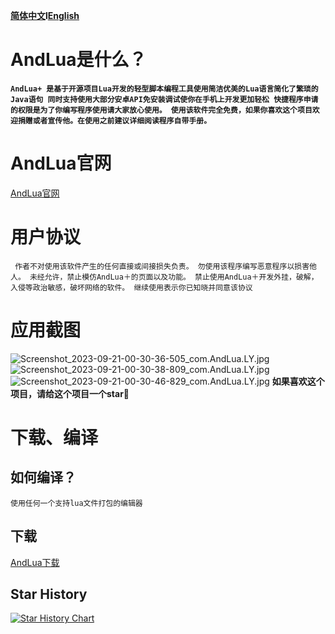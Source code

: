 **[简体中文](https://github.com/baiyuncode/andlua/blob/main/README.md)l[English](https://github.com/baiyuncode/andlua/blob/main/README.en.md)**
# AndLua是什么？
**```AndLua+
是基于开源项目Lua开发的轻型脚本编程工具使用简洁优美的Lua语言简化了繁琐的Java语句
同时支持使用大部分安卓API免安装调试使你在手机上开发更加轻松
快捷程序申请的权限是为了你编写程序使用请大家放心使用。
使用该软件完全免费，如果你喜欢这个项目欢迎捐赠或者宣传他。在使用之前建议详细阅读程序自带手册。```**
# AndLua官网
[AndLua官网](https://andlua.top)
#  用户协议
``
作者不对使用该软件产生的任何直接或间接损失负责。
勿使用该程序编写恶意程序以损害他人。
未经允许，禁止模仿AndLua＋的页面以及功能。
禁止使用AndLua＋开发外挂，破解，入侵等政治敏感，破坏网络的软件。
继续使用表示你已知晓并同意该协议``

# 应用截图
![Screenshot_2023-09-21-00-30-36-505_com.AndLua.LY.jpg](https://private-user-images.githubusercontent.com/164539407/316102830-6f7fe641-a7cd-4612-a6c2-00388879cf6e.jpg?jwt=eyJhbGciOiJIUzI1NiIsInR5cCI6IkpXVCJ9.eyJpc3MiOiJnaXRodWIuY29tIiwiYXVkIjoicmF3LmdpdGh1YnVzZXJjb250ZW50LmNvbSIsImtleSI6ImtleTUiLCJleHAiOjE3MTExMjYzNTAsIm5iZiI6MTcxMTEyNjA1MCwicGF0aCI6Ii8xNjQ1Mzk0MDcvMzE2MTAyODMwLTZmN2ZlNjQxLWE3Y2QtNDYxMi1hNmMyLTAwMzg4ODc5Y2Y2ZS5qcGc_WC1BbXotQWxnb3JpdGhtPUFXUzQtSE1BQy1TSEEyNTYmWC1BbXotQ3JlZGVudGlhbD1BS0lBVkNPRFlMU0E1M1BRSzRaQSUyRjIwMjQwMzIyJTJGdXMtZWFzdC0xJTJGczMlMkZhd3M0X3JlcXVlc3QmWC1BbXotRGF0ZT0yMDI0MDMyMlQxNjQ3MzBaJlgtQW16LUV4cGlyZXM9MzAwJlgtQW16LVNpZ25hdHVyZT0wNjkyMWY3MmE0OGI4MWVmNWM3MzljYzNkODM2NTU3ZTg3MGVkNzFlMmNjY2I1ZjBjOWFiMjIxMzM2NmM2NzllJlgtQW16LVNpZ25lZEhlYWRlcnM9aG9zdCZhY3Rvcl9pZD0wJmtleV9pZD0wJnJlcG9faWQ9MCJ9.X0GYZ-603nAJryS1iGf58jRfTyzjku3Eb8TksnVPk_I)
![Screenshot_2023-09-21-00-30-38-809_com.AndLua.LY.jpg](https://private-user-images.githubusercontent.com/164539407/316102861-4629964d-572a-4476-a4db-d05edc78a057.jpg?jwt=eyJhbGciOiJIUzI1NiIsInR5cCI6IkpXVCJ9.eyJpc3MiOiJnaXRodWIuY29tIiwiYXVkIjoicmF3LmdpdGh1YnVzZXJjb250ZW50LmNvbSIsImtleSI6ImtleTUiLCJleHAiOjE3MTExMjYzNTAsIm5iZiI6MTcxMTEyNjA1MCwicGF0aCI6Ii8xNjQ1Mzk0MDcvMzE2MTAyODYxLTQ2Mjk5NjRkLTU3MmEtNDQ3Ni1hNGRiLWQwNWVkYzc4YTA1Ny5qcGc_WC1BbXotQWxnb3JpdGhtPUFXUzQtSE1BQy1TSEEyNTYmWC1BbXotQ3JlZGVudGlhbD1BS0lBVkNPRFlMU0E1M1BRSzRaQSUyRjIwMjQwMzIyJTJGdXMtZWFzdC0xJTJGczMlMkZhd3M0X3JlcXVlc3QmWC1BbXotRGF0ZT0yMDI0MDMyMlQxNjQ3MzBaJlgtQW16LUV4cGlyZXM9MzAwJlgtQW16LVNpZ25hdHVyZT1iYTJjZWQyMzU3Y2JkZDU4NDA0YmUwZjllNjExNTE4YjcxNDE5ZTk0N2ZkMGI4OTZhOTQ0M2I0MWI4MWQ4OWExJlgtQW16LVNpZ25lZEhlYWRlcnM9aG9zdCZhY3Rvcl9pZD0wJmtleV9pZD0wJnJlcG9faWQ9MCJ9.NtpTQuntGqr8ddQcwOrzvD_TzwCMoRpUz7WmZOXiTgM)
![Screenshot_2023-09-21-00-30-46-829_com.AndLua.LY.jpg](https://private-user-images.githubusercontent.com/164539407/316102901-0da2b05a-4763-4899-aa77-a00e87051fa1.jpg?jwt=eyJhbGciOiJIUzI1NiIsInR5cCI6IkpXVCJ9.eyJpc3MiOiJnaXRodWIuY29tIiwiYXVkIjoicmF3LmdpdGh1YnVzZXJjb250ZW50LmNvbSIsImtleSI6ImtleTUiLCJleHAiOjE3MTExMjYzNTAsIm5iZiI6MTcxMTEyNjA1MCwicGF0aCI6Ii8xNjQ1Mzk0MDcvMzE2MTAyOTAxLTBkYTJiMDVhLTQ3NjMtNDg5OS1hYTc3LWEwMGU4NzA1MWZhMS5qcGc_WC1BbXotQWxnb3JpdGhtPUFXUzQtSE1BQy1TSEEyNTYmWC1BbXotQ3JlZGVudGlhbD1BS0lBVkNPRFlMU0E1M1BRSzRaQSUyRjIwMjQwMzIyJTJGdXMtZWFzdC0xJTJGczMlMkZhd3M0X3JlcXVlc3QmWC1BbXotRGF0ZT0yMDI0MDMyMlQxNjQ3MzBaJlgtQW16LUV4cGlyZXM9MzAwJlgtQW16LVNpZ25hdHVyZT1jM2VkMDc1MTlmY2MyNmQyM2UwYWI4YjAyYTFlYTk2YmJiNmU5ODY5ZDcxZmQ3NTYxYzZlZGVmMzZlZDBmODQ5JlgtQW16LVNpZ25lZEhlYWRlcnM9aG9zdCZhY3Rvcl9pZD0wJmtleV9pZD0wJnJlcG9faWQ9MCJ9.ZGf1C8QTmavmKaJ-4pAkPUx8UceUjdozxpw-yhlY1KM)
**如果喜欢这个项目，请给这个项目一个star🌟**
# 下载、编译
## 如何编译？
```
使用任何一个支持lua文件打包的编辑器
```
## 下载
[AndLua下载](https://objects.githubusercontent.com/github-production-release-asset-2e65be/776080745/e93a45e8-23ed-448f-a179-ba5f5f9c5763?X-Amz-Algorithm=AWS4-HMAC-SHA256&X-Amz-Credential=AKIAVCODYLSA53PQK4ZA%2F20240322%2Fus-east-1%2Fs3%2Faws4_request&X-Amz-Date=20240322T164539Z&X-Amz-Expires=300&X-Amz-Signature=5bbd179a101f8c6a4a280c56a20b05613a198948175a9f5e2f23a9fc5eeaee3c&X-Amz-SignedHeaders=host&actor_id=164539407&key_id=0&repo_id=776080745&response-content-disposition=attachment%3B%20filename%3DAndLua%2B_6.8-beta5.apk&response-content-type=application%2Fvnd.android.package-archive)
## Star History

[![Star History Chart](https://api.star-history.com/svg?repos=baiyuncode/andlua&type=Date)](https://star-history.com/#baiyuncode/andlua&Date)

